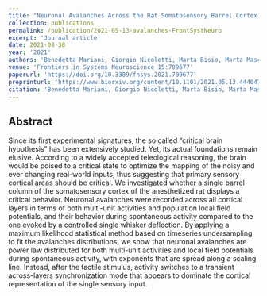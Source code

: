 ```yaml
---
title: "Neuronal Avalanches Across the Rat Somatosensory Barrel Cortex and the Effect of Single Whisker Stimulation"
collection: publications
permalink: /publication/2021-05-13-avalanches-FrontSystNeuro
excerpt: 'Journal article'
date: 2021-08-30
year: '2021'
authors: 'Benedetta Mariani, Giorgio Nicoletti, Marta Bisio, Marta Maschietto, Roberto Oboe, Alessandro Leparulo, Samir Suweis, Stefano Vassanelli'
venue: 'Frontiers in Systems Neuroscience 15:709677'
paperurl: 'https://doi.org/10.3389/fnsys.2021.709677'
preprinturl: 'https://www.biorxiv.org/content/10.1101/2021.05.13.444047v1'
citation: 'Benedetta Mariani, Giorgio Nicoletti, Marta Bisio, Marta Maschietto, Oboe Roberto, Alessandro Leparulo, Samir Suweis, Stefano Vassanelli. Neuronal Avalanches Across the Rat Somatosensory Barrel Cortex and the Effect of Single Whisker Stimulation. Front. Syst. Neurosci. 15:709677 (2021).'
---
```


## Abstract
Since its first experimental signatures, the so called “critical brain hypothesis” has been extensively studied. Yet, its actual foundations remain elusive. According to a widely accepted teleological reasoning, the brain would be poised to a critical state to optimize the mapping of the noisy and ever changing real-world inputs, thus suggesting that primary sensory cortical areas should be critical. We investigated whether a single barrel column of the somatosensory cortex of the anesthetized rat displays a critical behavior. Neuronal avalanches were recorded across all cortical layers in terms of both multi-unit activities and population local field potentials, and their behavior during spontaneous activity compared to the one evoked by a controlled single whisker deflection. By applying a maximum likelihood statistical method based on timeseries undersampling to fit the avalanches distributions, we show that neuronal avalanches are power law distributed for both multi-unit activities and local field potentials during spontaneous activity, with exponents that are spread along a scaling line. Instead, after the tactile stimulus, activity switches to a transient across-layers synchronization mode that appears to dominate the cortical representation of the single sensory input.
